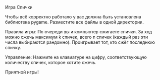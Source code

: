 Игра Спички

Чтобы всё корректно работало у вас должна быть установлена библиотека pygame. Разместите все файлы в одной директории.

Правила игры:
По очереди вы и компьютер сжигаете спички. За ход можно сжечь максимум k спичек, всего n спичек
(каждый раз эти числа выбираются рандомно). Проигрывает тот, кто сжёг последнюю спичку.

Управление:
Нажмите на клавиатуре на цифру, соответствующую количеству спичек, которое хотите сжечь.

Приятной игры!

